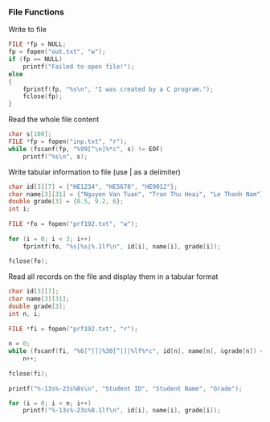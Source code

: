 
### File Functions

Write to file

```c
FILE *fp = NULL;
fp = fopen("out.txt", "w");
if (fp == NULL)
    printf("Failed to open file!");
else
{
    fprintf(fp, "%s\n", "I was created by a C program.");
    fclose(fp);
}
```

Read the whole file content

```c
char s[100];
FILE *fp = fopen("inp.txt", "r");
while (fscanf(fp, "%99[^\n]%*c", s) != EOF)
    printf("%s\n", s);
```

Write tabular information to file (use | as a delimiter)

```c
char id[3][7] = {"HE1234", "HE5678", "HE9012"};
char name[3][31] = {"Nguyen Van Tuan", "Tran Thu Hoai", "Le Thanh Nam"};
double grade[3] = {8.5, 9.2, 6};
int i;
	
FILE *fo = fopen("prf192.txt", "w");
	
for (i = 0; i < 3; i++)
    fprintf(fo, "%s|%s|%.1lf\n", id[i], name[i], grade[i]);
	
fclose(fo);
```

Read all records on the file and display them in a tabular format

```c
char id[3][7];
char name[3][31];
double grade[3];
int n, i;
	
FILE *fi = fopen("prf192.txt", "r");
	
n = 0;
while (fscanf(fi, "%6[^|]|%30[^|]|%lf%*c", id[n], name[n], &grade[n]) == 3)
    n++;
	
fclose(fi);
	
printf("%-13s%-23s%8s\n", "Student ID", "Student Name", "Grade");

for (i = 0; i < n; i++)
    printf("%-13s%-23s%8.1lf\n", id[i], name[i], grade[i]);
```
